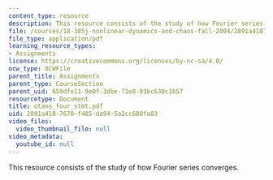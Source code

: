 ```yaml
---
content_type: resource
description: This resource consists of the study of how Fourier series converges.
file: /courses/18-385j-nonlinear-dynamics-and-chaos-fall-2004/2891a4187670f485da945a2cc688fa83_otans_four_stmt.pdf
file_type: application/pdf
learning_resource_types:
- Assignments
license: https://creativecommons.org/licenses/by-nc-sa/4.0/
ocw_type: OCWFile
parent_title: Assignments
parent_type: CourseSection
parent_uid: 659dfe11-9e0f-3dbe-71e8-93bc630c1b57
resourcetype: Document
title: otans_four_stmt.pdf
uid: 2891a418-7670-f485-da94-5a2cc688fa83
video_files:
  video_thumbnail_file: null
video_metadata:
  youtube_id: null
---
```

This resource consists of the study of how Fourier series converges.